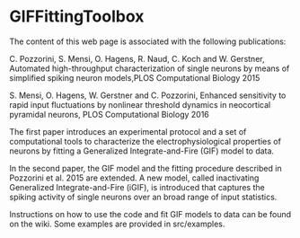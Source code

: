# GIFFittingToolbox

The content of this web page is associated with the following publications:

C. Pozzorini, S. Mensi, O. Hagens, R. Naud, C. Koch and W. Gerstner, Automated high-throughput characterization of single neurons by means of simplified spiking neuron models,PLOS Computational Biology 2015

S. Mensi, O. Hagens, W. Gerstner and C. Pozzorini, Enhanced sensitivity to rapid input fluctuations by nonlinear threshold dynamics in neocortical pyramidal neurons, PLOS Computational Biology 2016


The first paper introduces an experimental protocol and a set of computational tools to characterize the electrophysiological properties of neurons by fitting a Generalized Integrate-and-Fire (GIF) model to data.

In the second paper, the GIF model and the fitting procedure described in Pozzorini et al. 2015 are extended. A new model, called inactivating Generalized Integrate-and-Fire (iGIF), is introduced that captures the spiking activity of single neurons over an broad range of input statistics.

Instructions on how to use the code and fit GIF models to data can be found on the wiki. Some examples are provided in src/examples.
